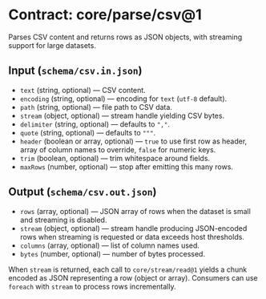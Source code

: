 # Contract: core/parse/csv@1

Parses CSV content and returns rows as JSON objects, with streaming support for large datasets.

## Input (`schema/csv.in.json`)
- `text` (string, optional) — CSV content.
- `encoding` (string, optional) — encoding for `text` (`utf-8` default).
- `path` (string, optional) — file path to CSV data.
- `stream` (object, optional) — stream handle yielding CSV bytes.
- `delimiter` (string, optional) — defaults to `","`.
- `quote` (string, optional) — defaults to `"""`.
- `header` (boolean or array, optional) — `true` to use first row as header, array of column names to override, `false` for numeric keys.
- `trim` (boolean, optional) — trim whitespace around fields.
- `maxRows` (number, optional) — stop after emitting this many rows.

## Output (`schema/csv.out.json`)
- `rows` (array, optional) — JSON array of rows when the dataset is small and streaming is disabled.
- `stream` (object, optional) — stream handle producing JSON-encoded rows when streaming is requested or data exceeds host thresholds.
- `columns` (array, optional) — list of column names used.
- `bytes` (number, optional) — number of bytes processed.

When `stream` is returned, each call to `core/stream/read@1` yields a chunk encoded as JSON representing a row (object or array). Consumers can use `foreach` with `stream` to process rows incrementally.
